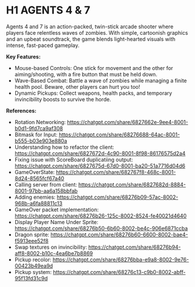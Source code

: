 # H1 AGENTS 4 & 7

Agents 4 and 7 is an action-packed, twin-stick arcade shooter where players face relentless waves of zombies. With simple, cartoonish graphics and an upbeat soundtrack, the game blends light-hearted visuals with intense, fast-paced gameplay.

**Key Features:**

- Mouse-based Controls: One stick for movement and the other for aiming/shooting, with a fire button that must be held down.
- Wave-Based Combat: Battle a wave of zombies while managing a finite health pool. Beware, other players can hurt you too!
- Dynamic Pickups: Collect weapons, health packs, and temporary invincibility boosts to survive the horde.

**References:**
- Rotation Networking: https://chatgpt.com/share/6827662e-9ee4-8001-b0d1-9fd7ca9af308
- Bitmask for Input: https://chatgpt.com/share/68276688-64ac-8001-b555-b03e903e880a
- Understanding how to refactor the client: https://chatgpt.com/share/6827672d-4c90-8001-8f98-86176575d2a4
- Fixing issue with ScoreBoard duplicatiing output: https://chatgpt.com/share/6827675d-67d0-8001-ba20-51a7716d04d6
- GameOverState: https://chatgpt.com/share/682767f8-468c-8001-8d24-8565fcf67a40
- Calling server from client: https://chatgpt.com/share/6827682d-8884-8001-97bb-aa6a158bbfab
- Adding enemies: https://chatgpt.com/share/68276b09-57ac-8002-968b-a6fa88811c13
- GameOver packet implementation: https://chatgpt.com/share/68276b26-125c-8002-8524-fe40021d4640
- Display Player Name Under Sprite: https://chatgpt.com/share/68276b50-6b60-8002-be4c-906e6871ccba
- Dragon sprite: https://chatgpt.com/share/68276b60-6600-8002-bae4-f5913eee52f8
- Swap textures on invincibility: https://chatgpt.com/share/68276b94-aff8-8002-b10c-4ea6be7b8869
- Pickup recolor: https://chatgpt.com/share/68276bba-e9a8-8002-9e76-00423b49ea9d
- Pickup system: https://chatgpt.com/share/68276c13-c9b0-8002-abff-95f13fd31c9d
